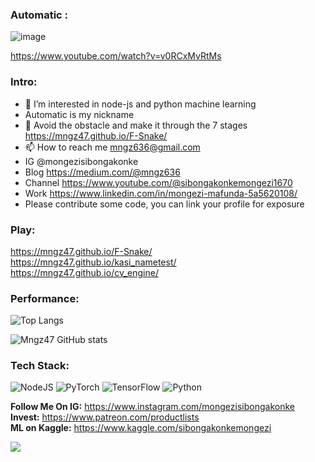 <h3>Automatic :</h3>

![image](https://github.com/mngz47/mngz47/assets/15697629/0dd93061-3fc9-45c1-9ee5-1acf856bbee3)

https://www.youtube.com/watch?v=v0RCxMvRtMs

<h3>Intro:</h3>

- 👀 I’m interested in node-js and python machine learning
-    Automatic is my nickname
- 🌱 Avoid the obstacle and make it through the 7 stages https://mngz47.github.io/F-Snake/
- 📫 How to reach me mngz636@gmail.com
-    IG @mongezisibongakonke
-    Blog https://medium.com/@mngz636
-    Channel https://www.youtube.com/@sibongakonkemongezi1670
-    Work https://www.linkedin.com/in/mongezi-mafunda-5a5620108/
-    Please contribute some code, you can link your profile for exposure

<h3>Play:</h3>

https://mngz47.github.io/F-Snake/</br>
https://mngz47.github.io/kasi_nametest/</br>
https://mngz47.github.io/cv_engine/</br>

<h3>Performance:</h3>

 ![Top Langs](https://github-readme-stats.vercel.app/api/top-langs/?username=mngz47&theme=tokyonight)

![Mngz47 GitHub stats](https://github-readme-stats.vercel.app/api?username=mngz47&show_icons=true&theme=radical)

<h3>Tech Stack:</h3>

![NodeJS](https://img.shields.io/badge/node.js-6DA55F?style=for-the-badge&logo=node.js&logoColor=white)
	![PyTorch](https://img.shields.io/badge/PyTorch-%23EE4C2C.svg?style=for-the-badge&logo=PyTorch&logoColor=white)
 ![TensorFlow](https://img.shields.io/badge/TensorFlow-%23FF6F00.svg?style=for-the-badge&logo=TensorFlow&logoColor=white)
 	![Python](https://img.shields.io/badge/python-3670A0?style=for-the-badge&logo=python&logoColor=ffdd54)

<b>Follow Me On IG:</b> https://www.instagram.com/mongezisibongakonke</br>
<b>Invest:</b> https://www.patreon.com/productlists</br>
<b>ML on Kaggle:</b> https://www.kaggle.com/sibongakonkemongezi

![](https://komarev.com/ghpvc/?username=mngz47)
 
<!---
mngz47/mngz47 is a ✨ special ✨ repository because its `README.md` (this file) appears on your GitHub profile.
You can click the Preview link to take a look at your changes.
--->
